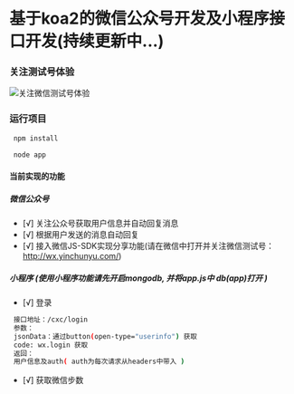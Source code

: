# 基于koa2的微信公众号开发及小程序接口开发(持续更新中...)

### 关注测试号体验
![关注微信测试号体验](http://wx.yinchunyu.com/images/ceshihao.jpg)

### 运行项目
``` bash
 npm install

 node app
```

#### 当前实现的功能
##### 微信公众号
- [√] 关注公众号获取用户信息并自动回复消息
- [√] 根据用户发送的消息自动回复
- [√] 接入微信JS-SDK实现分享功能(请在微信中打开并关注微信测试号：http://wx.yinchunyu.com/)

##### 小程序 (使用小程序功能请先开启mongodb, 并将app.js中 db(app)打开 )
- [√] 登录
``` bash
 接口地址：/cxc/login
 参数：
 jsonData：通过button(open-type="userinfo") 获取
 code: wx.login 获取
 返回：
 用户信息及auth( auth为每次请求从headers中带入 )
```
- [√] 获取微信步数